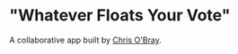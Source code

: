 # "Whatever Floats Your Vote"

A collaborative app built by [Chris O'Bray](https://github.com/nobrayn).
